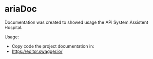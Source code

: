 # ariaDoc

Documentation was created to showed usage the API System Assistent Hospital.


Usage:
- Copy code the project documentation in: 
- https://editor.swagger.io/
